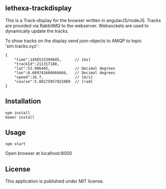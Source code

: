 lethexa-trackdisplay
--------------------

This is a Track-display for the browser written in angularJS/nodeJS.
Tracks are provided via RabbitMQ to the webserver. Websockets are used
to dynamically update the tracks.

To show tracks on the display send json-objects to AMQP 
to topic 'sim.tracks.xyz':

	{
		"time":1456515394945,      // [ms]
		"trackId":211317180,       
		"lat":53.906445,           // Decimal degrees
		"lon":8.689741666666666,   // Decimal degrees
		"speed":16.7,              // [m/s]
		"course":5.88175957922089  // [rad]
	}


Installation
------------

	npm install
	bower install

Usage
-----

	npm start

Open browser at localhost:8000



License
-------

This application is published under MIT license.
